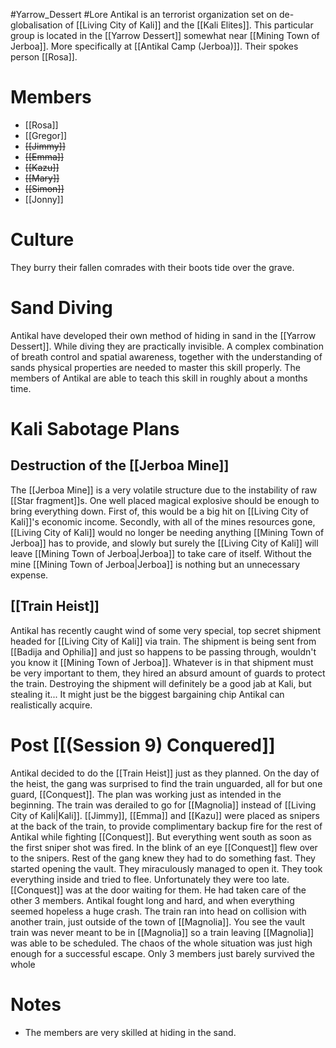 #Yarrow_Dessert #Lore 
Antikal is an terrorist organization set on de-globalisation of [[Living City of Kali]] and the [[Kali Elites]]. This particular group is located in the [[Yarrow Dessert]] somewhat near [[Mining Town of Jerboa]]. More specifically at [[Antikal Camp (Jerboa)]]. Their spokes person [[Rosa]].
# Members
- [[Rosa]]
- [[Gregor]]
- ~~[[Jimmy]]~~
- ~~[[Emma]]~~
- ~~[[Kazu]]~~
- ~~[[Mary]]~~
- ~~[[Simon]]~~
- [[Jonny]]
# Culture
They burry their fallen comrades with their boots tide over the grave.
# Sand Diving
Antikal have developed their own method of hiding in sand in the [[Yarrow Dessert]]. While diving they are practically invisible. A complex combination of breath control and spatial awareness, together with the understanding of sands physical properties are needed to master this skill properly. The members of Antikal are able to teach this skill in roughly about a months time.
# Kali Sabotage Plans
## Destruction of the [[Jerboa Mine]]
The [[Jerboa Mine]] is a very volatile structure due to the instability of raw [[Star fragment]]s. One well placed magical explosive should be enough to bring everything down. First of, this would be a big hit on [[Living City of Kali]]'s economic income. Secondly, with all of the mines resources gone, [[Living City of Kali]] would no longer be needing anything [[Mining Town of Jerboa]] has to provide, and slowly but surely the [[Living City of Kali]] will leave [[Mining Town of Jerboa|Jerboa]] to take care of itself. Without the mine [[Mining Town of Jerboa|Jerboa]] is nothing but an unnecessary expense.
## [[Train Heist]]
Antikal has recently caught wind of some very special, top secret shipment headed for [[Living City of Kali]] via train. The shipment is being sent from [[Badija and Ophilia]] and just so happens to be passing through, wouldn't you know it [[Mining Town of Jerboa]]. Whatever is in that shipment must be very important to them, they hired an absurd amount of guards to protect the train. Destroying the shipment will definitely be a good jab at Kali, but stealing it... It might just be the biggest bargaining chip Antikal can realistically acquire.
# Post [[(Session 9) Conquered]]
Antikal decided to do the [[Train Heist]] just as they planned. On the day of the heist, the gang was surprised to find the train unguarded, all for but one guard, [[Conquest]]. The plan was working just as intended in the beginning. The train was derailed to go for [[Magnolia]] instead of [[Living City of Kali|Kali]]. [[Jimmy]], [[Emma]] and [[Kazu]] were placed as snipers at the back of the train, to provide complimentary backup fire for the rest of Antikal while fighting [[Conquest]]. But everything went south as soon as the first sniper shot was fired. In the blink of an eye [[Conquest]] flew over to the snipers. Rest of the gang knew they had to do something fast. They started opening the vault. They miraculously managed to open it. They took everything inside and tried to flee. Unfortunately they were too late. [[Conquest]] was at the door waiting for them. He had taken care of the other 3 members. Antikal fought long and hard, and when everything seemed hopeless a huge crash. The train ran into head on collision with another train, just outside of the town of [[Magnolia]]. You see the vault train was never meant to be in [[Magnolia]] so a train leaving [[Magnolia]] was able to be scheduled. The chaos of the whole situation was just high enough for a successful escape. Only 3 members just barely survived the whole 
# Notes
- The members are very skilled at hiding in the sand.